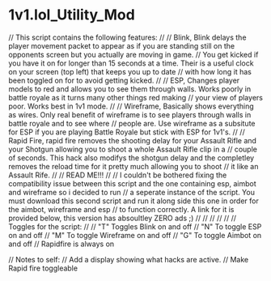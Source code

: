 # 1v1.lol_Utility_Mod
// This script contains the following features:
//
// Blink, Blink delays the player movement packet to appear as if you are standing still on the opponents screen but you actually are moving in game.
// You get kicked if you have it on for longer than 15 seconds at a time. Their is a useful clock on your screen (top left) that keeps you up to date
// with how long it has been toggled on for to avoid getting kicked.
//
// ESP, Changes player models to red and allows you to see them through walls. Works poorly in battle royale as it turns many other things red making
// your view of players poor. Works best in 1v1 mode.
//
// Wireframe, Basically shows everything as wires. Only real benefit of wireframe is to see players through walls in battle royale and to see where
// people are. Use wireframe as a subsitute for ESP if you are playing Battle Royale but stick with ESP for 1v1's.
//
// Rapid Fire, rapid fire removes the shooting delay for your Assault Rifle and your Shotgun allowing you to shoot a whole Assault Rifle clip in a
// couple of seconds. This hack also modifys the shotgun delay and the completley removes the reload time for it pretty much allowing you to shoot
// it like an Assault Rife.
//
// READ ME!!!
//
// I couldn't be bothered fixing the compatibility issue between this script and the one containing esp, aimbot and wireframe so i decided to run
// a seperate instance of the script. You must download this second script and run it along side this one in order for the aimbot, wireframe and esp
// to function correctly. A link for it is provided below, this version has absoultley ZERO ads ;)
//
// 
//
//
//
// Toggles for the script:
//
// "T" Toggles Blink on and off
// "N" To toggle ESP on and off
// "M" To toggle Wireframe on and off
// "G" To toggle Aimbot on and off
//  Rapidfire is always on

// Notes to self:
// Add a display showing what hacks are active.
// Make Rapid fire toggleable

